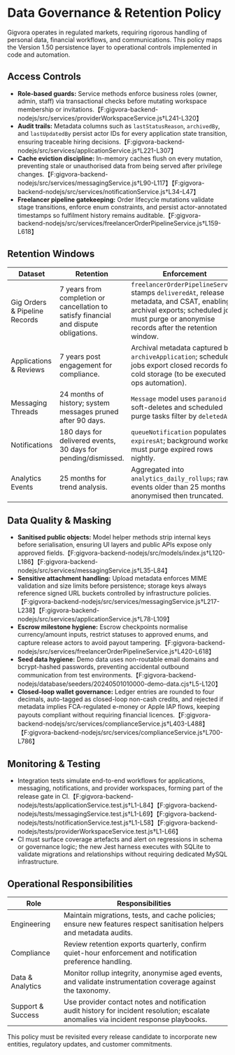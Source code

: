 # Data Governance & Retention Policy

Gigvora operates in regulated markets, requiring rigorous handling of personal data, financial workflows, and communications. This policy maps the Version 1.50 persistence layer to operational controls implemented in code and automation.

## Access Controls
- **Role-based guards:** Service methods enforce business roles (owner, admin, staff) via transactional checks before mutating workspace membership or invitations.【F:gigvora-backend-nodejs/src/services/providerWorkspaceService.js†L241-L320】
- **Audit trails:** Metadata columns such as `lastStatusReason`, `archivedBy`, and `lastUpdatedBy` persist actor IDs for every application state transition, ensuring traceable hiring decisions.【F:gigvora-backend-nodejs/src/services/applicationService.js†L221-L307】
- **Cache eviction discipline:** In-memory caches flush on every mutation, preventing stale or unauthorised data from being served after privilege changes.【F:gigvora-backend-nodejs/src/services/messagingService.js†L90-L117】【F:gigvora-backend-nodejs/src/services/notificationService.js†L34-L47】
- **Freelancer pipeline gatekeeping:** Order lifecycle mutations validate stage transitions, enforce enum constraints, and persist actor-annotated timestamps so fulfilment history remains auditable.【F:gigvora-backend-nodejs/src/services/freelancerOrderPipelineService.js†L159-L618】

## Retention Windows
| Dataset | Retention | Enforcement |
| --- | --- | --- |
| Gig Orders & Pipeline Records | 7 years from completion or cancellation to satisfy financial and dispute obligations. | `freelancerOrderPipelineService` stamps `deliveredAt`, release metadata, and CSAT, enabling archival exports; scheduled jobs must purge or anonymise records after the retention window. |
| Applications & Reviews | 7 years post engagement for compliance. | Archival metadata captured by `archiveApplication`; scheduled jobs export closed records for cold storage (to be executed via ops automation). |
| Messaging Threads | 24 months of history; system messages pruned after 90 days. | `Message` model uses `paranoid` soft-deletes and scheduled purge tasks filter by `deletedAt`. |
| Notifications | 180 days for delivered events, 30 days for pending/dismissed. | `queueNotification` populates `expiresAt`; background workers must purge expired rows nightly. |
| Analytics Events | 25 months for trend analysis. | Aggregated into `analytics_daily_rollups`; raw events older than 25 months are anonymised then truncated. |

## Data Quality & Masking
- **Sanitised public objects:** Model helper methods strip internal keys before serialisation, ensuring UI layers and public APIs expose only approved fields.【F:gigvora-backend-nodejs/src/models/index.js†L120-L186】【F:gigvora-backend-nodejs/src/services/messagingService.js†L35-L84】
- **Sensitive attachment handling:** Upload metadata enforces MIME validation and size limits before persistence; storage keys always reference signed URL buckets controlled by infrastructure policies.【F:gigvora-backend-nodejs/src/services/messagingService.js†L217-L238】【F:gigvora-backend-nodejs/src/services/applicationService.js†L78-L109】
- **Escrow milestone hygiene:** Escrow checkpoints normalise currency/amount inputs, restrict statuses to approved enums, and capture release actors to avoid payout tampering.【F:gigvora-backend-nodejs/src/services/freelancerOrderPipelineService.js†L420-L618】
- **Seed data hygiene:** Demo data uses non-routable email domains and bcrypt-hashed passwords, preventing accidental outbound communication from test environments.【F:gigvora-backend-nodejs/database/seeders/20240501010000-demo-data.cjs†L5-L120】
- **Closed-loop wallet governance:** Ledger entries are rounded to four decimals, auto-tagged as closed-loop non-cash credits, and rejected if metadata implies FCA-regulated e-money or Apple IAP flows, keeping payouts compliant without requiring financial licences.【F:gigvora-backend-nodejs/src/services/complianceService.js†L403-L488】【F:gigvora-backend-nodejs/src/services/complianceService.js†L700-L786】

## Monitoring & Testing
- Integration tests simulate end-to-end workflows for applications, messaging, notifications, and provider workspaces, forming part of the release gate in CI.【F:gigvora-backend-nodejs/tests/applicationService.test.js†L1-L84】【F:gigvora-backend-nodejs/tests/messagingService.test.js†L1-L69】【F:gigvora-backend-nodejs/tests/notificationService.test.js†L1-L58】【F:gigvora-backend-nodejs/tests/providerWorkspaceService.test.js†L1-L66】
- CI must surface coverage artefacts and alert on regressions in schema or governance logic; the new Jest harness executes with SQLite to validate migrations and relationships without requiring dedicated MySQL infrastructure.

## Operational Responsibilities
| Role | Responsibilities |
| --- | --- |
| Engineering | Maintain migrations, tests, and cache policies; ensure new features respect sanitisation helpers and metadata audits. |
| Compliance | Review retention exports quarterly, confirm quiet-hour enforcement and notification preference handling. |
| Data & Analytics | Monitor rollup integrity, anonymise aged events, and validate instrumentation coverage against the taxonomy. |
| Support & Success | Use provider contact notes and notification audit history for incident resolution; escalate anomalies via incident response playbooks. |

This policy must be revisited every release candidate to incorporate new entities, regulatory updates, and customer commitments.

